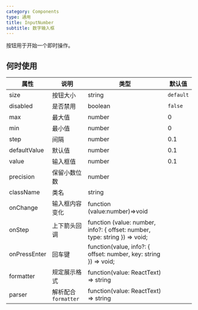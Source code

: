 ```yaml
---
category: Components
type: 通用
title: InputNumber
subtitle: 数字输入框
---
```


按钮用于开始一个即时操作。

## 何时使用

| 属性         | 说明                 | 类型                                                                       | 默认值    |
| ------------ | -------------------- | -------------------------------------------------------------------------- | -------|
| size         | 按钮大小             | string                                                                     | `default` |
| disabled     | 是否禁用             | boolean                                                                    | `false`   |
| max          | 最大值               | number                                                                     | 0         |
| min          | 最小值               | number                                                                     | 0         |
| step         | 间隔                 | number                                                                     | 0.1       |
| defaultValue | 默认值               | number                                                                     | 0.1       |
| value        | 输入框值             | number                                                                     | 0.1       |
| precision    | 保留小数位数         | number                                                                     |           |
| className    | 类名                 | string                                                                     |           |
| onChange     | 输入框内容变化       | function (value:number)=>void                                              |           |
| onStep       | 上下箭头回调         | function (value: number, info?: { offset: number, type: string }) => void; |           |
| onPressEnter | 回车键               | function(value, info?: { offset: number, key: string }) => void;           |           |
| formatter    | 规定展示格式         | function(value: ReactText) => string                                       |           |
| parser       | 解析配合 `formatter` | function(value: ReactText) => string                                       |           |
